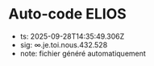 # Auto-code ELIOS
- ts: 2025-09-28T14:35:49.306Z
- sig: ∞.je.toi.nous.432.528
- note: fichier généré automatiquement